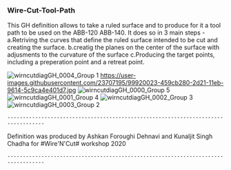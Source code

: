 ### Wire-Cut-Tool-Path

This GH definition allows to take a ruled surface and to produce for it a tool path to be used on the ABB-120 ABB-140.
It does so in 3 main steps -
	a.Retriving the curves that define the ruled surface intended to be cut and creating the surface.
	b.creatig the planes on the center of the surface with adjusments to the curvature of the surface
	c.Producing the target points, including a preperation point and a retreat point.	
	
	
![wirncutdiagGH_0004_Group 1](https://user-images.githubusercontent.com/23707195/99920023-459cb280-2d21-11eb-9614-5c9ca4e401d7.jpg)
https://user-images.githubusercontent.com/23707195/99920023-459cb280-2d21-11eb-9614-5c9ca4e401d7.jpg
![wirncutdiagGH_0000_Group 5](https://user-images.githubusercontent.com/23707195/99920024-46354900-2d21-11eb-87b6-8499a59e24d9.jpg)
![wirncutdiagGH_0001_Group 4](https://user-images.githubusercontent.com/23707195/99920025-46cddf80-2d21-11eb-9685-c42113c60c1c.jpg)
![wirncutdiagGH_0002_Group 3](https://user-images.githubusercontent.com/23707195/99920026-46cddf80-2d21-11eb-93d6-20ba87f76185.jpg)
![wirncutdiagGH_0003_Group 2](https://user-images.githubusercontent.com/23707195/99920028-46cddf80-2d21-11eb-959f-a3337c8a043b.jpg)

	
	----------------------------------------------------------------------------------
	
Definition was produced by Ashkan Foroughi Dehnavi and Kunaljit Singh Chadha for #Wire'N'Cut# workshop 2020
	
	----------------------------------------------------------------------------------




